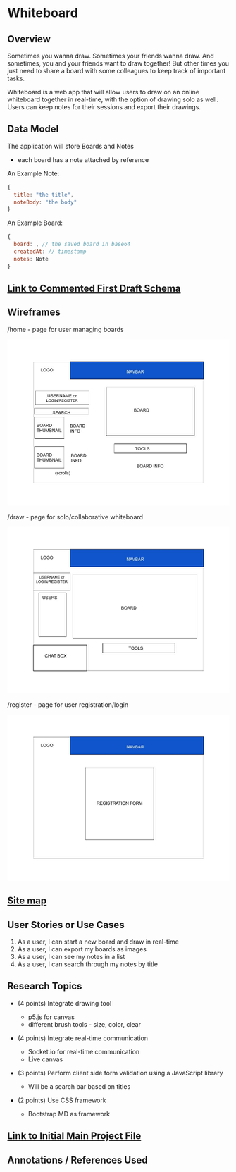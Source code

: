 # Whiteboard

## Overview

Sometimes you wanna draw. Sometimes your friends wanna draw. And sometimes, you and your friends want to draw together! But other times you just need to share a board with some colleagues to keep track of important tasks.

Whiteboard is a web app that will allow users to draw on an online whiteboard together in real-time, with the option of drawing solo as well. Users can keep notes for their sessions and export their drawings.


## Data Model

The application will store Boards and Notes

* each board has a note attached by reference

An Example Note:

```JavaScript
{
  title: "the title",
  noteBody: "the body"
}
```

An Example Board:

```JavaScript
{
  board: , // the saved board in base64
  createdAt: // timestamp
  notes: Note
}
```

## [Link to Commented First Draft Schema](src/db.js)


## Wireframes

/home - page for user managing boards

![home](documentation/_home.jpg)

/draw - page for solo/collaborative whiteboard

![list](documentation/_draw.jpg)

/register - page for user registration/login

![register](documentation/_register.jpg)

## [Site map](documentation/sitemap.jpg)

## User Stories or Use Cases

1. As a user, I can start a new board and draw in real-time
2. As a user, I can export my boards as images
3. As a user, I can see my notes in a list
4. As a user, I can search through my notes by title

## Research Topics

* (4 points) Integrate drawing tool
    * p5.js for canvas
    * different brush tools - size, color, clear

* (4 points) Integrate real-time communication
    * Socket.io for real-time communication
    * Live canvas

* (3 points) Perform client side form validation using a JavaScript library
    * Will be a search bar based on titles

* (2 points) Use CSS framework
    * Bootstrap MD as framework


## [Link to Initial Main Project File](src/app.js)

## Annotations / References Used
